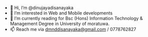 - 👋 Hi, I’m @dinujayadisanayaka
- 👀 I’m interested in Web and Mobile developments
- 🌱 I’m currently reading for Bsc (Hons) Information Technology & Management Degree in University of moratuwa.
- 📫 Reach me via dmnddisanayaka@gmail.com / 0778762827
<!---
dinujayadisanayaka/dinujayadisanayaka is a ✨ special ✨ repository because its `README.md` (this file) appears on your GitHub profile.
You can click the Preview link to take a look at your changes.
--->
